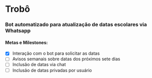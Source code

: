 # Trobô
### Bot automatizado para atualização de datas escolares via Whatsapp

#### Metas e Milestones:
- [x] Interação com o bot para solicitar as datas
- [ ] Avisos semanais sobre datas dos próximos sete dias
- [ ] Inclusão de datas via chat
- [ ] Inclusão de datas privadas por usuário